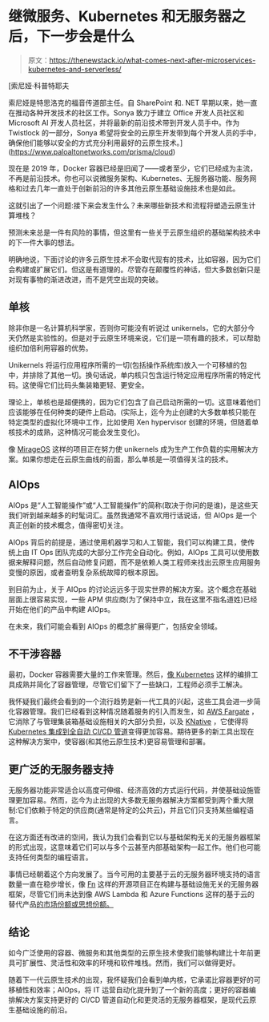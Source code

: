 # 继微服务、Kubernetes 和无服务器之后，下一步会是什么

> 原文：<https://thenewstack.io/what-comes-next-after-microservices-kubernetes-and-serverless/>

[](https://www.paloaltonetworks.com/prisma/cloud)

 [索尼娅·科普特耶夫

索尼娅是特思洛克的福音传道部主任。自 SharePoint 和. NET 早期以来，她一直在推动各种开发技术的社区工作。Sonya 致力于建立 Office 开发人员社区和 Microsoft AI 开发人员社区，并将最新的前沿技术带到开发人员手中。作为 Twistlock 的一部分，Sonya 希望将安全的云原生开发带到每个开发人员的手中，确保他们能够以安全的方式充分利用最好的云原生技术。](https://www.paloaltonetworks.com/prisma/cloud) [](https://www.paloaltonetworks.com/prisma/cloud)

现在是 2019 年，Docker 容器已经是旧闻了——或者至少，它们已经成为主流，不再是前沿技术。你也可以说微服务架构、Kubernetes、无服务器功能、服务网格和过去几年一直处于创新前沿的许多其他云原生基础设施技术也是如此。

这就引出了一个问题:接下来会发生什么？未来哪些新技术和流程将塑造云原生计算堆栈？

预测未来总是一件有风险的事情，但这里有一些关于云原生组织的基础架构技术中的下一件大事的想法。

明确地说，下面讨论的许多云原生技术不会取代现有的技术，比如容器，因为它们会构建或扩展它们。但这是有道理的。尽管存在颠覆性的神话，但大多数创新只是对现有事物的渐进改进，而不是凭空出现的突破。

## 单核

除非你是一名计算机科学家，否则你可能没有听说过 unikernels，它的大部分今天仍然是实验性的。但是对于云原生环境来说，它们是一项有趣的技术，可以帮助组织加倍利用容器的优势。

Unikernels 将运行应用程序所需的一切(包括操作系统库)放入一个可移植的包中，并排除了其他一切。换句话说，单内核只包含运行特定应用程序所需的特定代码。这使得它们比码头集装箱更轻、更安全。

理论上，单核也是超便携的，因为它们包含了自己启动所需的一切。这意味着他们应该能够在任何种类的硬件上启动。(实际上，迄今为止创建的大多数单核只能在特定类型的虚拟化环境中工作，比如使用 Xen hypervisor 创建的环境，但随着单核技术的成熟，这种情况可能会发生变化)。

像 [MirageOS](https://mirage.io/) 这样的项目正在努力使 unikernels 成为生产工作负载的实用解决方案。如果你想走在云原生曲线的前面，那么单核是一项值得关注的技术。

## AIOps

AIOps 是“人工智能操作”或“人工智能操作”的简称(取决于你问的是谁)，是这些天我们听到越来越多的时髦词汇。虽然我通常不喜欢用行话说话，但 AIOps 是一个真正创新的技术概念，值得密切关注。

AIOps 背后的前提是，通过使用机器学习和人工智能，我们可以构建工具，使传统上由 IT Ops 团队完成的大部分工作完全自动化。例如，AIOps 工具可以使用数据来解释问题，然后自动修复问题，而不是依赖人类工程师来找出云原生应用服务变慢的原因，或者查明复杂系统故障的根本原因。

到目前为止，关于 AIOps 的讨论远远多于现实世界的解决方案。这个概念在基础层面上很容易实现，一些 APM 供应商(为了保持中立，我在这里不指名道姓)已经开始在他们的产品中构建 AIOps。

在未来，我们可能会看到 AIOps 的概念扩展得更广，包括安全领域。

## 不干涉容器

最初，Docker 容器需要大量的工作来管理。然后，[像 Kubernetes](https://www.twistlock.com/solutions/kubernetes-security/) 这样的编排工具成熟并简化了容器管理，尽管它们留下了一些缺口，工程师必须手工解决。

我怀疑我们最终会看到的一个流行趋势是新一代工具的兴起，这些工具会进一步简化容器管理。我们已经看到这种情况随着服务的引入而发生，如 [AWS Fargate](https://aws.amazon.com/fargate/) ，它消除了与管理集装箱基础设施相关的大部分负担，以及 [KNative](https://github.com/knative/) ，它使得将 [Kubernetes 集成到全自动 CI/CD 管道](https://www.twistlock.com/2018/07/24/jenkins-pipeline-kubernetes-building-containers-integrating-security/)变得更加容易。期待更多的新工具出现在这种解决方案中，使容器(和其他云原生技术)更容易管理和部署。

## 更广泛的无服务器支持

无服务器功能非常适合以高度可伸缩、经济高效的方式运行代码，并使基础设施管理更加容易。然而，迄今为止出现的大多数无服务器解决方案都受到两个重大限制:它们依赖于特定的供应商(通常是特定的公共云)，并且它们只支持某些编程语言。

在这方面还有改进的空间，我认为我们会看到它以与基础架构无关的无服务器框架的形式出现，这意味着它们可以与多个云甚至内部基础架构一起工作。他们也可能支持任何类型的编程语言。

事情已经朝着这个方向发展了。当今可用的主要基于云的无服务器环境支持的语言数量一直在稳步增长，像 [Fn](https://fnproject.io/) 这样的开源项目正在构建与基础设施无关的无服务器框架，尽管它们尚未达到像 AWS Lambda 和 Azure Functions 这样的基于云的替代产品[的市场份额或思想份额。](https://www.twistlock.com/solutions/serverless-security-aws-lambda-azure-google-cloud/)

## 结论

如今广泛使用的容器、微服务和其他类型的云原生技术使我们能够构建比十年前更具可扩展性、灵活性和效率的环境和软件堆栈。然而，我们可以做得更好。

随着下一代云原生技术的出现，我怀疑我们会看到单内核，它承诺比容器更好的可移植性和效率；AIOps，将 IT 运营自动化提升到了一个新的高度；更好的容器编排解决方案支持更好的 CI/CD 管道自动化和更灵活的无服务器框架，是现代云原生基础设施的前沿。

<svg xmlns:xlink="http://www.w3.org/1999/xlink" viewBox="0 0 68 31" version="1.1"><title>Group</title> <desc>Created with Sketch.</desc></svg>